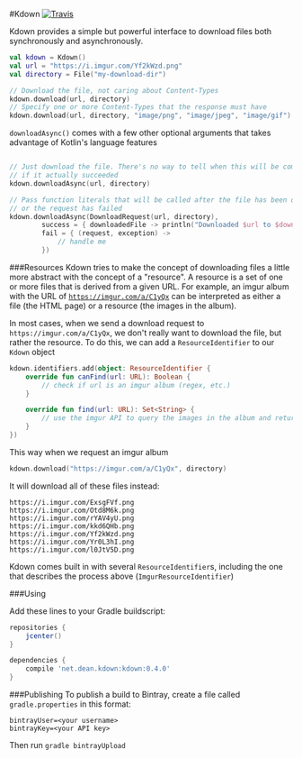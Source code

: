 #Kdown [![Travis](http://img.shields.io/travis/thatJavaNerd/Kdown.svg?style=flat)](https://travis-ci.org/thatJavaNerd/Kdown)

Kdown provides a simple but powerful interface to download files both synchronously and asynchronously.

```kotlin
val kdown = Kdown()
val url = "https://i.imgur.com/Yf2kWzd.png"
val directory = File("my-download-dir")

// Download the file, not caring about Content-Types
kdown.download(url, directory)
// Specify one or more Content-Types that the response must have
kdown.download(url, directory, "image/png", "image/jpeg", "image/gif")
```

`downloadAsync()` comes with a few other optional arguments that takes advantage of Kotlin's language features

```kotlin

// Just download the file. There's no way to tell when this will be completed or
// if it actually succeeded
kdown.downloadAsync(url, directory)

// Pass function literals that will be called after the file has been downloaded
// or the request has failed
kdown.downloadAsync(DownloadRequest(url, directory),
        success = { downloadedFile -> println("Downloaded $url to $downloadedFile") },
        fail = { (request, exception) ->
            // handle me
        })
```

###Resources
Kdown tries to make the concept of downloading files a little more abstract with the concept of a "resource". A resource is a set of one or more files that is derived from a given URL. For example, an imgur album with the URL of [`https://imgur.com/a/C1yQx`](https://imgur.com/a/C1yQx) can be interpreted as either a file (the HTML page) or a resource (the images in the album).

In most cases, when we send a download request to `https://imgur.com/a/C1yQx`, we don't really want to download the file, but rather the resource. To do this, we can add a `ResourceIdentifier` to our `Kdown` object

```kotlin
kdown.identifiers.add(object: ResourceIdentifier {
    override fun canFind(url: URL): Boolean {
        // check if url is an imgur album (regex, etc.)
    }

    override fun find(url: URL): Set<String> {
        // use the imgur API to query the images in the album and return them
    }
})
```

This way when we request an imgur album

```kotlin
kdown.download("https://imgur.com/a/C1yQx", directory)
```

It will download all of these files instead:
```
https://i.imgur.com/ExsgFVf.png
https://i.imgur.com/Otd8M6k.png
https://i.imgur.com/rYAV4yU.png
https://i.imgur.com/kkd6QHb.png
https://i.imgur.com/Yf2kWzd.png
https://i.imgur.com/Yr0L3hI.png
https://i.imgur.com/l0JtV5D.png
```

Kdown comes built in with several `ResourceIdentifier`s, including the one that describes the process above (`ImgurResourceIdentifier`)

###Using

Add these lines to your Gradle buildscript:

```groovy
repositories {
    jcenter()
}

dependencies {
    compile 'net.dean.kdown:kdown:0.4.0'
}
```

###Publishing
To publish a build to Bintray, create a file called `gradle.properties` in this format:

```properties
bintrayUser=<your username>
bintrayKey=<your API key>
```

Then run `gradle bintrayUpload`
